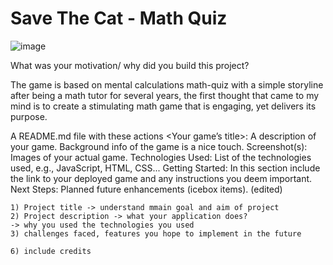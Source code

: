# Save The Cat - Math Quiz

![image](https://user-images.githubusercontent.com/114375385/220508957-87a9801e-d90c-4f11-88ba-6970d1a77b38.png)




What was your motivation/ why did you build this project?


The game is based on mental calculations 
math-quiz
with a simple storyline
after being a math tutor for several years, the first thought that came to my mind is to create a stimulating math game that is engaging, yet delivers its purpose. 





A README.md file with these actions	
	<Your game’s title>: A description of your game. Background info of the game is a nice touch.
	Screenshot(s): Images of your actual game.
	Technologies Used: List of the technologies used, e.g., JavaScript, HTML, CSS...
	Getting Started: In this section include the link to your deployed game and any instructions you deem important.
	Next Steps: Planned future enhancements (icebox items). (edited) 

	1) Project title -> understand mmain goal and aim of project
	2) Project description -> what your application does?
	-> why you used the technologies you used
	3) challenges faced, features you hope to implement in the future

	6) include credits
